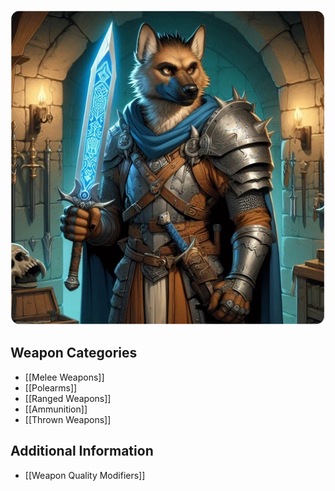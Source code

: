 ![weapons](/uploads/Weapons/weapons.webp)

## Weapon Categories

- [[Melee Weapons]]
- [[Polearms]]
- [[Ranged Weapons]]
- [[Ammunition]]
- [[Thrown Weapons]]

## Additional Information

- [[Weapon Quality Modifiers]]
